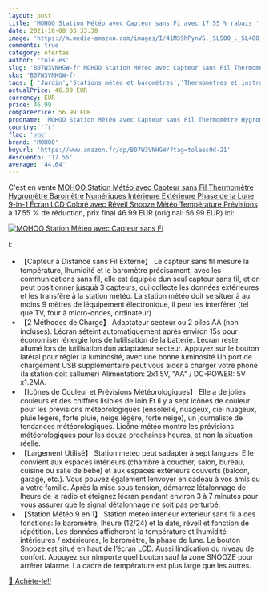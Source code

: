 ```yaml
---
layout: post
title: 'MOHOO Station Météo avec Capteur sans Fi avec 17.55 % rabais '
date: 2021-10-08 03:33:38
image: 'https://m.media-amazon.com/images/I/41MS9hPynVS._SL500_._SL400_.jpg'
comments: true
category: ofertas
author: 'tole.es'
slug: 'B07W3VNHGW-fr MOHOO Station Météo avec Capteur sans Fil Thermomètre...'
sku: 'B07W3VNHGW-fr'
tags: [ 'Jardin','Stations météo et baromètres','Thermomètres et instruments météorologiques','mohoo', ]
actualPrice: 46.99 EUR
currency: EUR
price: 46.99
comparePrice: 56.99 EUR
prodname: 'MOHOO Station Météo avec Capteur sans Fil Thermomètre Hygromètre Baromètre Numériques Intérieure Extérieure Phase de la Lune 9-in-1 Écran LCD Coloré avec Réveil Snooze Météo Température Prévisions'
country: 'fr'
flag: '🇫🇷'
brand: 'MOHOO'
buyurl: 'https://www.amazon.fr/dp/B07W3VNHGW/?tag=tolees0d-21'
descuento: '17.55'
average: '44.64'
---
```


C'est en vente [MOHOO Station Météo avec Capteur sans Fil Thermomètre Hygromètre Baromètre Numériques Intérieure Extérieure Phase de la Lune 9-in-1 Écran LCD Coloré avec Réveil Snooze Météo Température Prévisions](https://www.amazon.fr/dp/B07W3VNHGW/?tag=tolees0d-21)  à  17.55 % de réduction, prix final  46.99 EUR (original: 56.99 EUR) ici:

[![MOHOO Station Météo avec Capteur sans Fi](https://m.media-amazon.com/images/I/41MS9hPynVS._SL500_._SL400_.jpg)](https://www.amazon.fr/dp/B07W3VNHGW/?tag=tolees0d-21)

ℹ️:

- 【Capteur à Distance sans Fil Externe】 Le capteur sans fil mesure la température, lhumidité et le baromètre précisament, avec les communications sans fil, elle est équipée dun seul capteur sans fil, et on peut positionner jusquà 3 capteurs, qui collecte les données extérieures et les transfère à la station météo. La station météo doit se situer à au moins 9 mètres de léquipement électronique, il peut les interférer (tel que TV, four à micro-ondes, ordinateur)
- 【2 Méthodes de Charge】 Adaptateur secteur ou 2 piles AA (non incluses). Lécran séteint automatiquement après environ 15s pour économiser lénergie lors de lutilisation de la batterie. Lécran reste allumé lors de lutilisation dun adaptateur secteur. Appuyez sur le bouton latéral pour régler la luminosité, avec une bonne luminosité.Un port de chargement USB supplémentaire peut vous aider à charger votre phone (la station doit sallumer) Alimentation: 2x1.5V, "AA" / DC-POWER: 5V x1.2MA.
- 【Icônes de Couleur et Prévisions Météorologiques】 Elle a de jolies couleurs et des chiffres lisibles de loin.Et il y a sept icônes de couleur pour les prévisions météorologiques (ensoleillé, nuageux, ciel nuageux, pluie légère, forte pluie, neige légère, forte neige), un journaliste de tendances météorologiques. Licône météo montre les prévisions météorologiques pour les douze prochaines heures, et non la situation réelle.
- 【Largement Utilisé】 Station meteo peut sadapter à sept langues. Elle convient aux espaces intérieurs (chambre à coucher, salon, bureau, cuisine ou salle de bébé) et aux espaces extérieurs couverts (balcon, garage, etc.). Vous pouvez également lenvoyer en cadeau à vos amis ou à votre famille. Après la mise sous tension, démarrez létalonnage de lheure de la radio et éteignez lécran pendant environ 3 à 7 minutes pour vous assurer que le signal détalonnage ne soit pas perturbé.
- 【Station Météo 9 en 1】 Station meteo interieur exterieur sans fil a des fonctions: le baromètre, lheure (12/24) et la date, réveil et fonction de répétition. Les données afficheront la température et lhumidité intérieures / extérieures, le baromètre, la phase de lune. Le bouton Snooze est situé en haut de l’écran LCD. Aussi lindication du niveau de confort. Appuyez sur nimporte quel bouton sauf la zone SNOOZE pour arrêter lalarme. La cadre de température est plus large que les autres.

[🛒 Achète-le!!](https://www.amazon.fr/dp/B07W3VNHGW/?tag=tolees0d-21)
